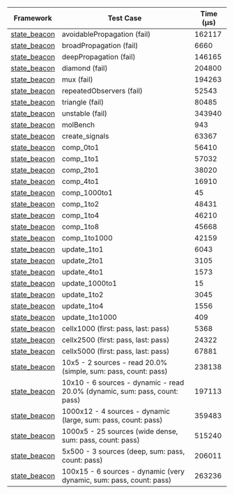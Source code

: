 | Framework | Test Case | Time (μs) |
| --- | --- | --- |
| [state_beacon](https://github.com/jinyus/dart_beacon) | avoidablePropagation (fail) | 162117 |
| [state_beacon](https://github.com/jinyus/dart_beacon) | broadPropagation (fail) | 6660 |
| [state_beacon](https://github.com/jinyus/dart_beacon) | deepPropagation (fail) | 146165 |
| [state_beacon](https://github.com/jinyus/dart_beacon) | diamond (fail) | 204800 |
| [state_beacon](https://github.com/jinyus/dart_beacon) | mux (fail) | 194263 |
| [state_beacon](https://github.com/jinyus/dart_beacon) | repeatedObservers (fail) | 52543 |
| [state_beacon](https://github.com/jinyus/dart_beacon) | triangle (fail) | 80485 |
| [state_beacon](https://github.com/jinyus/dart_beacon) | unstable (fail) | 343940 |
| [state_beacon](https://github.com/jinyus/dart_beacon) | molBench | 943 |
| [state_beacon](https://github.com/jinyus/dart_beacon) | create_signals | 63367 |
| [state_beacon](https://github.com/jinyus/dart_beacon) | comp_0to1 | 56410 |
| [state_beacon](https://github.com/jinyus/dart_beacon) | comp_1to1 | 57032 |
| [state_beacon](https://github.com/jinyus/dart_beacon) | comp_2to1 | 38020 |
| [state_beacon](https://github.com/jinyus/dart_beacon) | comp_4to1 | 16910 |
| [state_beacon](https://github.com/jinyus/dart_beacon) | comp_1000to1 | 45 |
| [state_beacon](https://github.com/jinyus/dart_beacon) | comp_1to2 | 48431 |
| [state_beacon](https://github.com/jinyus/dart_beacon) | comp_1to4 | 46210 |
| [state_beacon](https://github.com/jinyus/dart_beacon) | comp_1to8 | 45668 |
| [state_beacon](https://github.com/jinyus/dart_beacon) | comp_1to1000 | 42159 |
| [state_beacon](https://github.com/jinyus/dart_beacon) | update_1to1 | 6043 |
| [state_beacon](https://github.com/jinyus/dart_beacon) | update_2to1 | 3105 |
| [state_beacon](https://github.com/jinyus/dart_beacon) | update_4to1 | 1573 |
| [state_beacon](https://github.com/jinyus/dart_beacon) | update_1000to1 | 15 |
| [state_beacon](https://github.com/jinyus/dart_beacon) | update_1to2 | 3045 |
| [state_beacon](https://github.com/jinyus/dart_beacon) | update_1to4 | 1556 |
| [state_beacon](https://github.com/jinyus/dart_beacon) | update_1to1000 | 409 |
| [state_beacon](https://github.com/jinyus/dart_beacon) | cellx1000 (first: pass, last: pass) | 5368 |
| [state_beacon](https://github.com/jinyus/dart_beacon) | cellx2500 (first: pass, last: pass) | 24322 |
| [state_beacon](https://github.com/jinyus/dart_beacon) | cellx5000 (first: pass, last: pass) | 67881 |
| [state_beacon](https://github.com/jinyus/dart_beacon) | 10x5 - 2 sources - read 20.0% (simple, sum: pass, count: pass) | 238138 |
| [state_beacon](https://github.com/jinyus/dart_beacon) | 10x10 - 6 sources - dynamic - read 20.0% (dynamic, sum: pass, count: pass) | 197113 |
| [state_beacon](https://github.com/jinyus/dart_beacon) | 1000x12 - 4 sources - dynamic (large, sum: pass, count: pass) | 359483 |
| [state_beacon](https://github.com/jinyus/dart_beacon) | 1000x5 - 25 sources (wide dense, sum: pass, count: pass) | 515240 |
| [state_beacon](https://github.com/jinyus/dart_beacon) | 5x500 - 3 sources (deep, sum: pass, count: pass) | 206011 |
| [state_beacon](https://github.com/jinyus/dart_beacon) | 100x15 - 6 sources - dynamic (very dynamic, sum: pass, count: pass) | 263236 |
